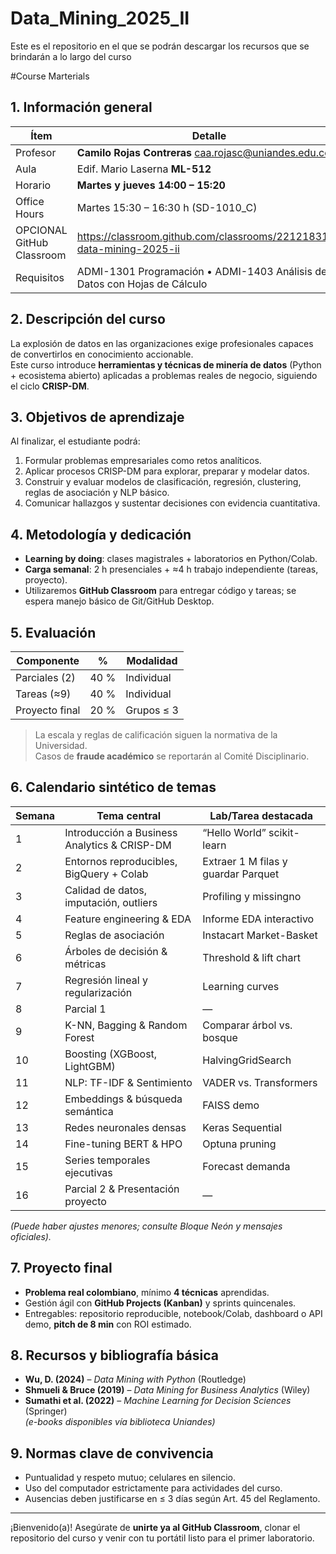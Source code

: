 # Data_Mining_2025_II

Este es el repositorio en el que se podrán descargar los recursos que se brindarán a lo largo del curso

#Course Marterials

## 1. Información general  
| Ítem | Detalle |
|------|---------|
| Profesor | **Camilo Rojas Contreras**  <caa.rojasc@uniandes.edu.co> |
| Aula | Edif. Mario Laserna **ML-512** |
| Horario | **Martes y jueves 14:00 – 15:20** |
| Office Hours | Martes 15:30 – 16:30 h (SD-1010_C) |
| OPCIONAL GitHub Classroom | https://classroom.github.com/classrooms/221218316-data-mining-2025-ii |
| Requisitos | ADMI-1301 Programación  •  ADMI-1403 Análisis de Datos con Hojas de Cálculo |

## 2. Descripción del curso  
La explosión de datos en las organizaciones exige profesionales capaces de convertirlos en conocimiento accionable.  
Este curso introduce **herramientas y técnicas de minería de datos** (Python + ecosistema abierto) aplicadas a problemas reales de negocio, siguiendo el ciclo **CRISP-DM**.

## 3. Objetivos de aprendizaje  
Al finalizar, el estudiante podrá:  
1. Formular problemas empresariales como retos analíticos.  
2. Aplicar procesos CRISP-DM para explorar, preparar y modelar datos.  
3. Construir y evaluar modelos de clasificación, regresión, clustering, reglas de asociación y NLP básico.  
4. Comunicar hallazgos y sustentar decisiones con evidencia cuantitativa.  

## 4. Metodología y dedicación  
- **Learning by doing**: clases magistrales + laboratorios en Python/Colab.  
- **Carga semanal**: 2 h presenciales + ≈4 h trabajo independiente (tareas, proyecto).  
- Utilizaremos **GitHub Classroom** para entregar código y tareas; se espera manejo básico de Git/GitHub Desktop.

## 5. Evaluación  
| Componente | % | Modalidad |
|------------|---|-----------|
| Parciales (2) | 40 % | Individual |
| Tareas (≈9)  | 40 % | Individual |
| Proyecto final | 20 % | Grupos ≤ 3 |

> La escala y reglas de calificación siguen la normativa de la Universidad.  
> Casos de **fraude académico** se reportarán al Comité Disciplinario.

## 6. Calendario sintético de temas  
| Semana | Tema central | Lab/Tarea destacada |
|--------|--------------|---------------------|
| 1 | Introducción a Business Analytics & CRISP-DM | “Hello World” scikit-learn |
| 2 | Entornos reproducibles, BigQuery + Colab | Extraer 1 M filas y guardar Parquet |
| 3 | Calidad de datos, imputación, outliers | Profiling y missingno |
| 4 | Feature engineering & EDA | Informe EDA interactivo |
| 5 | Reglas de asociación | Instacart Market-Basket |
| 6 | Árboles de decisión & métricas | Threshold & lift chart |
| 7 | Regresión lineal y regularización | Learning curves |
| 8 | Parcial 1 | — |
| 9 | K-NN, Bagging & Random Forest | Comparar árbol vs. bosque |
| 10 | Boosting (XGBoost, LightGBM) | HalvingGridSearch |
| 11 | NLP: TF-IDF & Sentimiento | VADER vs. Transformers |
| 12 | Embeddings & búsqueda semántica | FAISS demo |
| 13 | Redes neuronales densas | Keras Sequential |
| 14 | Fine-tuning BERT & HPO | Optuna pruning |
| 15 | Series temporales ejecutivas | Forecast demanda |
| 16 | Parcial 2 & Presentación proyecto | — |

*(Puede haber ajustes menores; consulte Bloque Neón y mensajes oficiales).*

## 7. Proyecto final  
- **Problema real colombiano**, mínimo **4 técnicas** aprendidas.  
- Gestión ágil con **GitHub Projects (Kanban)** y sprints quincenales.  
- Entregables: repositorio reproducible, notebook/Colab, dashboard o API demo, **pitch de 8 min** con ROI estimado.

## 8. Recursos y bibliografía básica  
- **Wu, D. (2024)** – *Data Mining with Python* (Routledge)  
- **Shmueli & Bruce (2019)** – *Data Mining for Business Analytics* (Wiley)  
- **Sumathi et al. (2022)** – *Machine Learning for Decision Sciences* (Springer)  
*(e-books disponibles vía biblioteca Uniandes)*

## 9. Normas clave de convivencia  
- Puntualidad y respeto mutuo; celulares en silencio.  
- Uso del computador estrictamente para actividades del curso.  
- Ausencias deben justificarse en ≤ 3 días según Art. 45 del Reglamento.  

---

¡Bienvenido(a)! Asegúrate de **unirte ya al GitHub Classroom**, clonar el repositorio del curso y venir con tu portátil listo para el primer laboratorio.